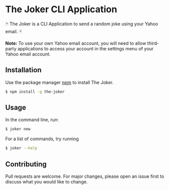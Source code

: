# The Joker CLI Application

🃏 The Joker is a CLI Application to send a random joke using your Yahoo email. 🃏

**Note:** To use your own Yahoo email account, you will need to allow third-party applications to access your account in the settings menu of your Yahoo email account.


## Installation

Use the package manager [npm](https://www.npmjs.com/package/the-joker) to install The Joker.

```bash
$ npm install -g the-joker
```

## Usage

In the command line, run:
```bash
$ joker new
```

For a list of commands, try running
```bash
$ joker --help
```

## Contributing
Pull requests are welcome. For major changes, please open an issue first to discuss what you would like to change.
